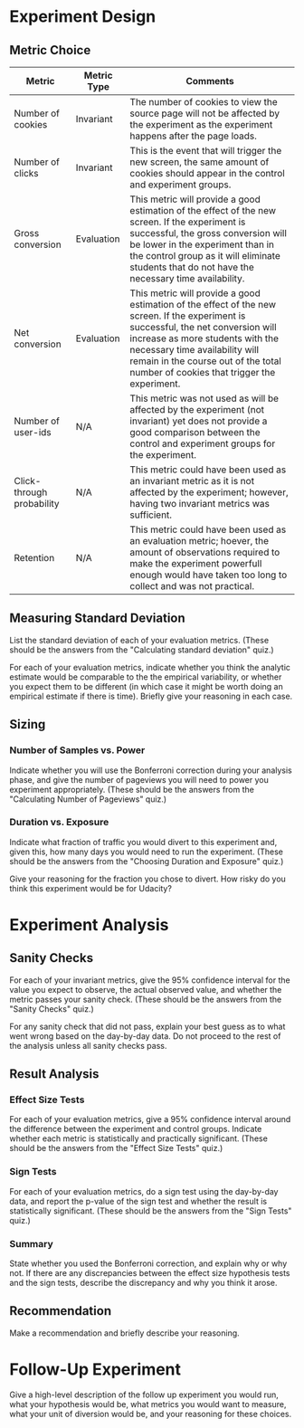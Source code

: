 # Experiment Design
## Metric Choice

| Metric | Metric Type | Comments |
|--------|-------------|----------|
| Number of cookies | Invariant | The number of cookies to view the source page will not be affected by the experiment as the experiment happens after the page loads. |
| Number of clicks | Invariant | This is the event that will trigger the new screen, the same amount of cookies should appear in the control and experiment groups. |
| Gross conversion | Evaluation | This metric will provide a good estimation of the effect of the new screen. If the experiment is successful, the gross conversion will be lower in the experiment than in the control group as it will eliminate students that do not have the necessary time availability. |
| Net conversion | Evaluation | This metric will provide a good estimation of the effect of the new screen. If the experiment is successful, the net conversion will increase as more students with the necessary time availability will remain in the course out of the total number of cookies that trigger the experiment. |
| Number of user-ids | N/A | This metric was not used as will be affected by the experiment (not invariant) yet does not provide a good comparison between the control and experiment groups for the experiment. |
| Click-through probability | N/A | This metric could have been used as an invariant metric as it is not affected by the experiment; however, having two invariant metrics was sufficient. |
| Retention | N/A | This metric could have been used as an evaluation metric; hoever, the amount of observations required to make the experiment powerfull enough would have taken too long to collect and was not practical. |

## Measuring Standard Deviation
List the standard deviation of each of your evaluation metrics. (These should be the answers from the "Calculating standard deviation" quiz.)

For each of your evaluation metrics, indicate whether you think the analytic estimate would be comparable to the the empirical variability, or whether you expect them to be different (in which case it might be worth doing an empirical estimate if there is time). Briefly give your reasoning in each case.

## Sizing
### Number of Samples vs. Power
Indicate whether you will use the Bonferroni correction during your analysis phase, and give the number of pageviews you will need to power you experiment appropriately. (These should be the answers from the "Calculating Number of Pageviews" quiz.)

### Duration vs. Exposure
Indicate what fraction of traffic you would divert to this experiment and, given this, how many days you would need to run the experiment. (These should be the answers from the "Choosing Duration and Exposure" quiz.)

Give your reasoning for the fraction you chose to divert. How risky do you think this experiment would be for Udacity?

# Experiment Analysis
## Sanity Checks
For each of your invariant metrics, give the 95% confidence interval for the value you expect to observe, the actual observed value, and whether the metric passes your sanity check. (These should be the answers from the "Sanity Checks" quiz.)

For any sanity check that did not pass, explain your best guess as to what went wrong based on the day-by-day data. Do not proceed to the rest of the analysis unless all sanity checks pass.

## Result Analysis
### Effect Size Tests
For each of your evaluation metrics, give a 95% confidence interval around the difference between the experiment and control groups. Indicate whether each metric is statistically and practically significant. (These should be the answers from the "Effect Size Tests" quiz.)

### Sign Tests
For each of your evaluation metrics, do a sign test using the day-by-day data, and report the p-value of the sign test and whether the result is statistically significant. (These should be the answers from the "Sign Tests" quiz.)

### Summary
State whether you used the Bonferroni correction, and explain why or why not. If there are any discrepancies between the effect size hypothesis tests and the sign tests, describe the discrepancy and why you think it arose.

## Recommendation
Make a recommendation and briefly describe your reasoning.

# Follow-Up Experiment
Give a high-level description of the follow up experiment you would run, what your hypothesis would be, what metrics you would want to measure, what your unit of diversion would be, and your reasoning for these choices.
